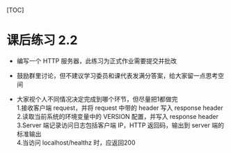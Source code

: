 [TOC]

# 课后练习 2.2

* 编写一个 HTTP 服务器，此练习为正式作业需要提交并批改

* 鼓励群里讨论，但不建议学习委员和课代表发满分答案，给大家留一点思考空间

* 大家视个人不同情况决定完成到哪个环节，但尽量把1都做完  
  1.接收客户端 request，并将 request 中带的 header 写入 response header  
  2.读取当前系统的环境变量中的 VERSION 配置，并写入 response header  
  3.Server 端记录访问日志包括客户端 IP，HTTP 返回码，输出到 server 端的标准输出  
  4.当访问 localhost/healthz 时，应返回200  